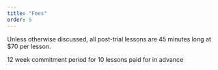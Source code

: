 ```yaml
---
title: "Fees"
order: 5
---
```

Unless otherwise discussed, all post-trial lessons are 45 minutes long at $70 per lesson.

12 week commitment period for 10 lessons paid for in advance